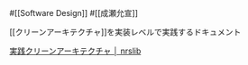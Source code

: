 #[[Software Design]] #[[成瀬允宣]]

[[クリーンアーキテクチャ]]を実装レベルで実践するドキュメント

[実践クリーンアーキテクチャ │ nrslib](https://nrslib.com/clean-architecture/)